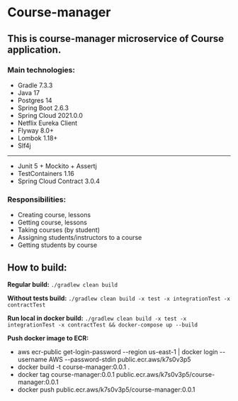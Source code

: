 # Course-manager

## This is course-manager microservice of Course application.

### Main technologies:

- Gradle 7.3.3
- Java 17
- Postgres 14
- Spring Boot 2.6.3
- Spring Cloud 2021.0.0
- Netflix Eureka Client
- Flyway 8.0+
- Lombok 1.18+
- Slf4j

---

- Junit 5 + Mockito + Assertj
- TestContainers 1.16
- Spring Cloud Contract 3.0.4

### Responsibilities:

- Creating course, lessons
- Getting course, lessons
- Taking courses (by student)
- Assigning students/instructors to a course
- Getting students by course

## How to build:

**Regular build:** `./gradlew clean build`

**Without tests build:** `./gradlew clean build -x test -x integrationTest -x contractTest`

**Run local in docker
build:** `./gradlew clean build -x test -x integrationTest -x contractTest && docker-compose up --build`

**Push docker image to ECR:**

- aws ecr-public get-login-password --region us-east-1 | docker login --username AWS --password-stdin
  public.ecr.aws/k7s0v3p5
- docker build -t course-manager:0.0.1 .
- docker tag course-manager:0.0.1 public.ecr.aws/k7s0v3p5/course-manager:0.0.1
- docker push public.ecr.aws/k7s0v3p5/course-manager:0.0.1
